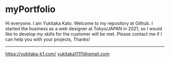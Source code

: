 # myPortfolio
Hi everyone. 
I am Yukitaka Kato. 
Welcome to my repository at Github.
I started the business as a web designer at Tokyo/JAPAN in 2021,
so I would like to develop my skills for the customer will be met.
Please contact me if I can help you with your projects, Thanks!
******************************
https://yukitaka-k1.com/
yukitaka11111@gmail.com